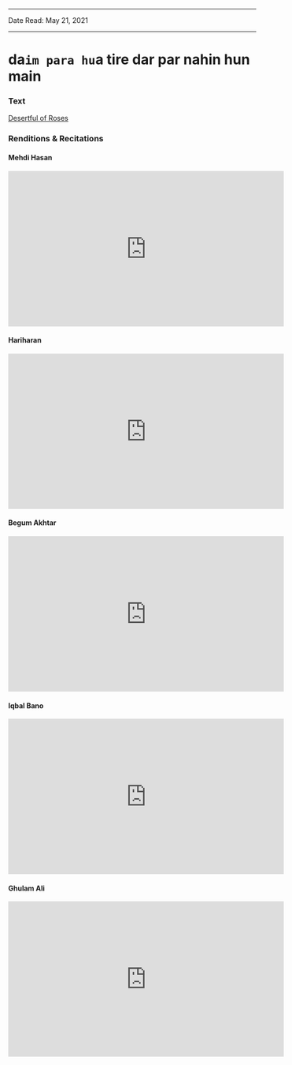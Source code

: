 
---

Date Read: May 21, 2021

---


# da`im para hu`a tire dar par nahin hun main


### Text

[Desertful of Roses](http://www.columbia.edu/itc/mealac/pritchett/00ghalib/110/index_110.htm)

### Renditions & Recitations

#### Mehdi Hasan

<iframe width="560" height="315" src="https://www.youtube.com/embed/0lTtncba1iM" title="YouTube video player" frameborder="0" allow="accelerometer; autoplay; clipboard-write; encrypted-media; gyroscope; picture-in-picture" allowfullscreen></iframe>

#### Hariharan

<iframe width="560" height="315" src="https://www.youtube.com/embed/QDoMwOxU6n0" title="YouTube video player" frameborder="0" allow="accelerometer; autoplay; clipboard-write; encrypted-media; gyroscope; picture-in-picture" allowfullscreen></iframe>

#### Begum Akhtar

<iframe width="560" height="315" src="https://www.youtube.com/embed/T0hM_8g5YFU" title="YouTube video player" frameborder="0" allow="accelerometer; autoplay; clipboard-write; encrypted-media; gyroscope; picture-in-picture" allowfullscreen></iframe>

#### Iqbal Bano

<iframe width="560" height="315" src="https://www.youtube.com/embed/_OV_XzZlLe4" title="YouTube video player" frameborder="0" allow="accelerometer; autoplay; clipboard-write; encrypted-media; gyroscope; picture-in-picture" allowfullscreen></iframe>

#### Ghulam Ali

<iframe width="560" height="315" src="https://www.youtube.com/embed/37-XxiYQzq0" title="YouTube video player" frameborder="0" allow="accelerometer; autoplay; clipboard-write; encrypted-media; gyroscope; picture-in-picture" allowfullscreen></iframe>

